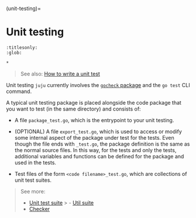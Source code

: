 (unit-testing)=
# Unit testing

```{toctree}
:titlesonly:
:glob:

*
```

> See also: [How to write a unit test](/doc/dev/how-to/write-a-unit-test.md)

Unit testing `juju` currently involves the [`gocheck` package]( https://labix.org/gocheck) and the `go test` CLI
command.

A typical unit testing package is placed alongside the code package that you want to test (in the same directory) and
consists of:

- A file `package_test.go`, which is the entrypoint to your unit testing.

- (OPTIONAL) A file `export_test.go`, which is used to access or modify some internal aspect of the package under test
  for the tests. Even though the file ends with `_test.go`, the package definition is the same as the normal source
  files. In this way, for the tests and only the tests, additional variables and functions can be defined for the
  package and used in the tests.

<!--Even though it's part of the `magic` package rather than the `test` package, we call it `_test` because Juju ignores all files with `_test`. This file acts like a bridge between the two packages. 
-->

- Test files of the form `<code filename>_test.go`, which are collections of unit test suites.

<!--
github.com/juju/juju/provider/magic:

- magic1.go

- magic1_test.go

- magic2.go

- magic2_test.go

- magic3.go

- magic3_test.go

-->
<!-- to provide a checkers and assert methods for the test writers.**-->

> See more:
> - [Unit test suite](unit-test-suite.md)
    >     - [Util suite](util-suite)
> - [Checker](checker.md)